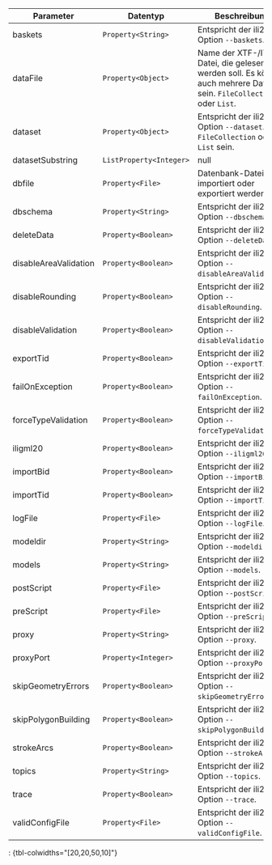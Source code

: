 Parameter | Datentyp | Beschreibung | Optional
----------|----------|-------------|-------------
baskets | `Property<String>` | Entspricht der ili2db-Option `--baskets`. | ja
dataFile | `Property<Object>` | Name der XTF-/ITF-Datei, die gelesen werden soll. Es können auch mehrere Dateien sein. `FileCollection` oder `List`. | nein
dataset | `Property<Object>` | Entspricht der ili2db-Option `--dataset`. Darf `FileCollection` oder `List` sein. | ja
datasetSubstring | `ListProperty<Integer>` | null | ja
dbfile | `Property<File>` | Datenbank-Datei in die importiert oder exportiert werden soll. | nein
dbschema | `Property<String>` | Entspricht der ili2db-Option `--dbschema`. | ja
deleteData | `Property<Boolean>` | Entspricht der ili2db-Option `--deleteData`. | ja
disableAreaValidation | `Property<Boolean>` | Entspricht der ili2db-Option `--disableAreaValidation`. | ja
disableRounding | `Property<Boolean>` | Entspricht der ili2db-Option `--disableRounding`. | ja
disableValidation | `Property<Boolean>` | Entspricht der ili2db-Option `--disableValidation`. | ja
exportTid | `Property<Boolean>` | Entspricht der ili2db-Option `--exportTid`. | ja
failOnException | `Property<Boolean>` | Entspricht der ili2db-Option `--failOnException`. | ja
forceTypeValidation | `Property<Boolean>` | Entspricht der ili2db-Option `--forceTypeValidation`. | ja
iligml20 | `Property<Boolean>` | Entspricht der ili2db-Option `--iligml20`. | ja
importBid | `Property<Boolean>` | Entspricht der ili2db-Option `--importBid`. | ja
importTid | `Property<Boolean>` | Entspricht der ili2db-Option `--importTid`. | ja
logFile | `Property<File>` | Entspricht der ili2db-Option `--logFile`. | ja
modeldir | `Property<String>` | Entspricht der ili2db-Option `--modeldir`. | ja
models | `Property<String>` | Entspricht der ili2db-Option `--models`. | ja
postScript | `Property<File>` | Entspricht der ili2db-Option `--postScript`. | ja
preScript | `Property<File>` | Entspricht der ili2db-Option `--preScript`. | ja
proxy | `Property<String>` | Entspricht der ili2db-Option `--proxy`. | ja
proxyPort | `Property<Integer>` | Entspricht der ili2db-Option `--proxyPort`. | ja
skipGeometryErrors | `Property<Boolean>` | Entspricht der ili2db-Option `--skipGeometryErrors`. | ja
skipPolygonBuilding | `Property<Boolean>` | Entspricht der ili2db-Option `--skipPolygonBuilding`. | ja
strokeArcs | `Property<Boolean>` | Entspricht der ili2db-Option `--strokeArcs`. | ja
topics | `Property<String>` | Entspricht der ili2db-Option `--topics`. | ja
trace | `Property<Boolean>` | Entspricht der ili2db-Option `--trace`. | ja
validConfigFile | `Property<File>` | Entspricht der ili2db-Option `--validConfigFile`. | ja
: {tbl-colwidths="[20,20,50,10]"}
